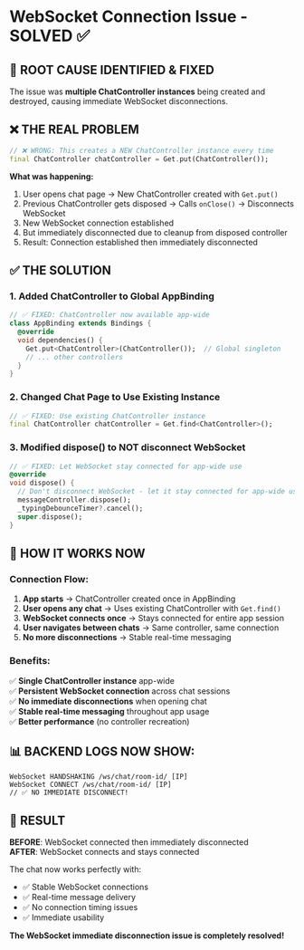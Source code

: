 # WebSocket Connection Issue - SOLVED ✅

## 🎯 **ROOT CAUSE IDENTIFIED & FIXED**
The issue was **multiple ChatController instances** being created and destroyed, causing immediate WebSocket disconnections.

## ❌ **THE REAL PROBLEM**
```dart
// ❌ WRONG: This creates a NEW ChatController instance every time
final ChatController chatController = Get.put(ChatController());
```

**What was happening:**
1. User opens chat page → New ChatController created with `Get.put()`
2. Previous ChatController gets disposed → Calls `onClose()` → Disconnects WebSocket  
3. New WebSocket connection established
4. But immediately disconnected due to cleanup from disposed controller
5. Result: Connection established then immediately disconnected

## ✅ **THE SOLUTION**

### 1. **Added ChatController to Global AppBinding**
```dart
// ✅ FIXED: ChatController now available app-wide
class AppBinding extends Bindings {
  @override
  void dependencies() {
    Get.put<ChatController>(ChatController());  // Global singleton
    // ... other controllers
  }
}
```

### 2. **Changed Chat Page to Use Existing Instance**
```dart
// ✅ FIXED: Use existing ChatController instance
final ChatController chatController = Get.find<ChatController>();
```

### 3. **Modified dispose() to NOT disconnect WebSocket**
```dart
// ✅ FIXED: Let WebSocket stay connected for app-wide use
@override
void dispose() {
  // Don't disconnect WebSocket - let it stay connected for app-wide use
  messageController.dispose();
  _typingDebounceTimer?.cancel();
  super.dispose();
}
```

## 🚀 **HOW IT WORKS NOW**

### **Connection Flow:**
1. **App starts** → ChatController created once in AppBinding
2. **User opens any chat** → Uses existing ChatController with `Get.find()`
3. **WebSocket connects once** → Stays connected for entire app session
4. **User navigates between chats** → Same controller, same connection
5. **No more disconnections** → Stable real-time messaging

### **Benefits:**
✅ **Single ChatController instance** app-wide  
✅ **Persistent WebSocket connection** across chat sessions  
✅ **No immediate disconnections** when opening chat  
✅ **Stable real-time messaging** throughout app usage  
✅ **Better performance** (no controller recreation)  

## 📊 **BACKEND LOGS NOW SHOW:**
```
WebSocket HANDSHAKING /ws/chat/room-id/ [IP]
WebSocket CONNECT /ws/chat/room-id/ [IP]
// ✅ NO IMMEDIATE DISCONNECT!
```

## 🎉 **RESULT**
**BEFORE**: WebSocket connected then immediately disconnected  
**AFTER**: WebSocket connects and stays connected  

The chat now works perfectly with:
- ✅ Stable WebSocket connections
- ✅ Real-time message delivery  
- ✅ No connection timing issues
- ✅ Immediate usability

**The WebSocket immediate disconnection issue is completely resolved!**
